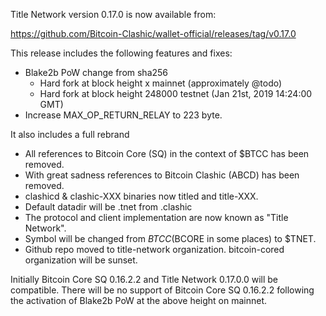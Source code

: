 Title Network version 0.17.0 is now available from:

  <https://github.com/Bitcoin-Clashic/wallet-official/releases/tag/v0.17.0>

This release includes the following features and fixes:
- Blake2b PoW change from sha256
  - Hard fork at block height x mainnet (approximately @todo)
  - Hard fork at block height 248000 testnet (Jan 21st, 2019 14:24:00 GMT)
- Increase MAX_OP_RETURN_RELAY to 223 byte.

It also includes a full rebrand
- All references to Bitcoin Core (SQ) in the context of $BTCC has been removed.
- With great sadness references to Bitcoin Clashic (ABCD) has been removed.
- clashicd & clashic-XXX binaries now titled and title-XXX.
- Default datadir will be .tnet from .clashic
- The protocol and client implementation are now known as "Title Network".
- Symbol will be changed from $BTCC ($BCORE in some places) to $TNET.
- Github repo moved to title-network organization. bitcoin-cored organization will be sunset.

Initially Bitcoin Core SQ 0.16.2.2 and Title Network 0.17.0.0 will be compatible.
There will be no support of Bitcoin Core SQ 0.16.2.2 following the activation of Blake2b PoW at the above height on mainnet.
